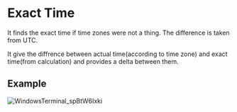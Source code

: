 <h1> Exact Time </h1>

It finds the exact time if time zones were not a thing. The difference is taken from UTC.

It give the diffrence between actual time(according to time zone) and exact time(from calculation) and provides a delta between them.

## Example
![WindowsTerminal_spBtW6Ixki](https://user-images.githubusercontent.com/35961071/173430535-3bf67a8c-2bc1-46bf-ae52-8714993372c4.gif)
